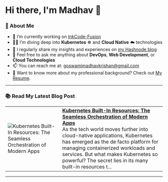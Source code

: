 # Hi there, I'm Madhav 👋

### 🚀 About Me
- 🔭 I’m currently working on [InkCode-Fusion](https://github.com/MadhavKrishanGoswami/InkCode-Fusion)
- 🧑‍💻 I’m diving deep into **Kubernetes** ☸️ and **Cloud Native** ☁️ technologies
- 📝 I regularly share my insights and experiences on [my Hashnode blog](https://madhavkrishangoswami.hashnode.dev)
- 💬 Feel free to ask me anything about **DevOps**, **Web Development**, or **Cloud Technologies**
- 📫 You can reach me at: [goswamimadhavkrishan@gmail.com](mailto:goswamimadhavkrishan@gmail.com)
- 📄 Want to know more about my professional background? Check out [My Resume](https://drive.google.com/file/d/1--TsMAlmAzzvviIOs0bcAGnG9Ooyf3WN/view?usp=sharing).

---

### 📚 Read My Latest Blog Post
<!-- HASHNODE_BLOG:START -->
<table><tr><td><img src="https://cdn.hashnode.com/res/hashnode/image/upload/v1729029011643/cc38a54c-e0eb-433f-bacd-2e27a61466a6.jpeg" alt="Kubernetes Built-In Resources: The Seamless Orchestration of Modern Apps"></td><td><a href="https://madhavkrishangoswami.hashnode.dev/kubernetes-built-in-resources-the-seamless-orchestration-of-modern-apps"><strong>Kubernetes Built-In Resources: The Seamless Orchestration of Modern Apps</strong></a><br>As the tech world moves further into cloud-native applications, Kubernetes has emerged as the de facto platform for managing containerized workloads and services. But what makes Kubernetes so powerful? The secret lies in its many built-in resources t...</td></tr></table>
<!-- HASHNODE_BLOG:END -->

---
